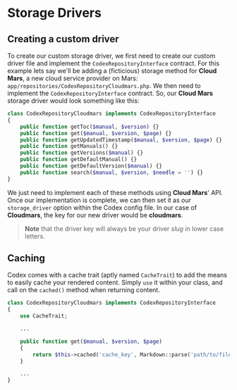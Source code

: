 # Storage Drivers

## Creating a custom driver
To create our custom storage driver, we first need to create our custom driver file and implement the `CodexRepositoryInterface` contract. For this example lets say we'll be adding a (ficticious) storage method for **Cloud Mars**, a new cloud service provider on Mars: `app/repositories/CodexRepositoryCloudmars.php`. We then need to implement the `CodexRepositoryInterface` contract. So, our **Cloud Mars** storage driver would look something like this:

```php
class CodexRepositoryCloudmars implements CodexRepositoryInterface
{
	public function getToc($manual, $version) {}
	public function get($manual, $version, $page) {}
	public function getUpdatedTimestamp($manual, $version, $page) {}
	public function getManuals() {}
	public function getVersions($manual) {}
	public function getDefaultManual() {}
	public function getDefaultVersion($manual) {}
	public function search($manual, $version, $needle = '') {}
}
```

We just need to implement each of these methods using **Cloud Mars**' API. Once our implementation is complete, we can then set it as our `storage_driver` option within the Codex config file. In our case of **Cloudmars**, the key for our new driver would be **cloudmars**.

> **Note** that the driver key will always be your driver *slug* in lower case letters.

## Caching
Codex comes with a cache trait (aptly named `CacheTrait`) to add the means to easily cache your rendered content. Simply `use` it within your class, and call on the `cached()` method when returning content.

```php
class CodexRepositoryCloudmars implements CodexRepositoryInterface
{
	use CacheTrait;

	...

	public function get($manual, $version, $page)
	{
		return $this->cached('cache_key', Markdown::parse('path/to/file.md'));
	}

	...
}
```
